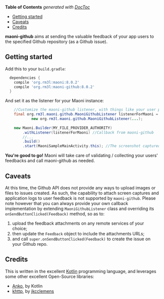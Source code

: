 <!-- START doctoc generated TOC please keep comment here to allow auto update -->
<!-- DON'T EDIT THIS SECTION, INSTEAD RE-RUN doctoc TO UPDATE -->
**Table of Contents**  *generated with [DocToc](https://github.com/thlorenz/doctoc)*

- [Getting started](#getting-started)
- [Caveats](#caveats)
- [Credits](#credits)

<!-- END doctoc generated TOC please keep comment here to allow auto update -->

**maoni-github** aims at sending the valuable feedback of your app users to the specified Github repository (as a Github issue).


## Getting started

Add this to your `build.gradle`:

```gradle
  dependencies {
    compile 'org.rm3l:maoni:8.0.2'
    compile 'org.rm3l:maoni-github:8.0.2'
  }
```

And set it as the listener for your Maoni instance:
```java
    //Customize the maoni-github listener, with things like your user personal Access Token on Github
    final org.rm3l.maoni.github.MaoniGithubListener listenerForMaoni = 
            new org.rm3l.maoni.github.MaoniGithubListener(...);
    
    new Maoni.Builder(MY_FILE_PROVIDER_AUTHORITY)
        .withListener(listenerForMaoni) //Callback from maoni-github
        //...
        .build()
        .start(MaoniSampleMainActivity.this); //The screenshot captured is relative to this calling context 
```

**You're good to go!** Maoni will take care of validating / collecting your users' feedbacks 
and call maoni-github as needed. 

## Caveats

At this time, the Github API does not provide any ways to upload images or files to issues created. 
As such, the capability to attach screen captures and application logs to user feedback is not supported 
by `maoni-github`.
Please note however that you can always provide your own callback implementation by extending `MaoniGithubListener` class and 
overriding its `onSendButtonClicked(Feedback)` method, so as to:
1. upload the feedback attachments on any remote services of your choice; 
2. then update the `Feedback` object to include the attachments URLs;
3. and call `super.onSendButtonClicked(Feedback)` to create the issue on your Github repo.

## Credits

This is written in the excellent [Kotlin](https://kotlinlang.org/) programming language, and leverages some other excellent Open-Source libraries:
* [Anko](https://github.com/Kotlin/anko), by Kotlin
* [khttp](http://khttp.readthedocs.io/en/latest/#), by [jkcclemens](https://github.com/jkcclemens)
